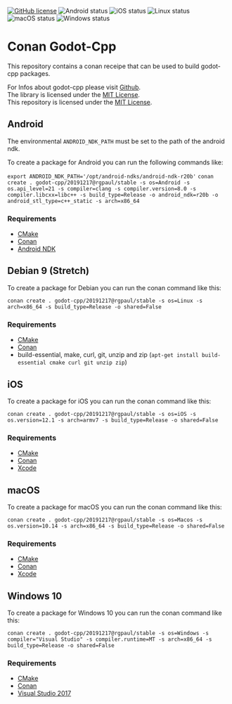 [![GitHub license](https://img.shields.io/badge/license-MIT-blue.svg)](LICENSE)
![Android status](https://github.com/rgpaul/conan-godot-cpp-scripts/workflows/Android/badge.svg)
![iOS status](https://github.com/rgpaul/conan-godot-cpp-scripts/workflows/iOS/badge.svg)
![Linux status](https://github.com/rgpaul/conan-godot-cpp-scripts/workflows/Linux/badge.svg)
![macOS status](https://github.com/rgpaul/conan-godot-cpp-scripts/workflows/macOS/badge.svg)
![Windows status](https://github.com/rgpaul/conan-godot-cpp-scripts/workflows/Windows/badge.svg)

# Conan Godot-Cpp

This repository contains a conan receipe that can be used to build godot-cpp packages.

For Infos about godot-cpp please visit [Github](https://github.com/GodotNativeTools/godot-cpp).  
The library is licensed under the [MIT License](https://github.com/GodotNativeTools/godot-cpp/blob/master/LICENSE.md).  
This repository is licensed under the [MIT License](LICENSE).

## Android

The environmental `ANDROID_NDK_PATH` must be set to the path of the android ndk.

To create a package for Android you can run the following commands like:

`export ANDROID_NDK_PATH='/opt/android-ndks/android-ndk-r20b'`
`conan create . godot-cpp/20191217@rgpaul/stable -s os=Android -s os.api_level=21 -s compiler=clang -s compiler.version=8.0 -s compiler.libcxx=libc++ -s build_type=Release -o android_ndk=r20b -o android_stl_type=c++_static -s arch=x86_64`

### Requirements

* [CMake](https://cmake.org/)
* [Conan](https://conan.io/)
* [Android NDK](https://developer.android.com/ndk/downloads/)

## Debian 9 (Stretch)

To create a package for Debian you can run the conan command like this:

`conan create . godot-cpp/20191217@rgpaul/stable -s os=Linux -s arch=x86_64 -s build_type=Release -o shared=False`

### Requirements

* [CMake](https://cmake.org/)
* [Conan](https://conan.io/)
* build-essential, make, curl, git, unzip and zip (`apt-get install build-essential cmake curl git unzip zip`)

## iOS

To create a package for iOS you can run the conan command like this:

`conan create . godot-cpp/20191217@rgpaul/stable -s os=iOS -s os.version=12.1 -s arch=armv7 -s build_type=Release -o shared=False`

### Requirements

* [CMake](https://cmake.org/)
* [Conan](https://conan.io/)
* [Xcode](https://developer.apple.com/xcode/)

## macOS

To create a package for macOS you can run the conan command like this:

`conan create . godot-cpp/20191217@rgpaul/stable -s os=Macos -s os.version=10.14 -s arch=x86_64 -s build_type=Release -o shared=False`

### Requirements

* [CMake](https://cmake.org/)
* [Conan](https://conan.io/)
* [Xcode](https://developer.apple.com/xcode/)

## Windows 10

To create a package for Windows 10 you can run the conan command like this:

`conan create . godot-cpp/20191217@rgpaul/stable -s os=Windows -s compiler="Visual Studio" -s compiler.runtime=MT -s arch=x86_64 -s build_type=Release -o shared=False`

### Requirements

* [CMake](https://cmake.org/)
* [Conan](https://conan.io/)
* [Visual Studio 2017](https://visualstudio.microsoft.com/de/downloads/)
